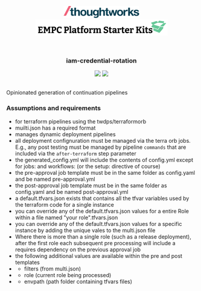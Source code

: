 <div align="center">
	<p>
		<img alt="Thoughtworks Logo" src="https://raw.githubusercontent.com/ThoughtWorks-DPS/static/master/thoughtworks_flamingo_wave.png?sanitize=true" width=200 />
    <br />
		<img alt="DPS Title" src="https://raw.githubusercontent.com/ThoughtWorks-DPS/static/master/EMPCPlatformStarterKitsImage.png?sanitize=true" width=350/>
	</p>
  <br />
  <h3>iam-credential-rotation</h3>
    <a href="https://app.circleci.com/pipelines/github/ThoughtWorks-DPS/circlecigen"><img src="https://dl.circleci.com/status-badge/img/gh/ThoughtWorks-DPS/circlecigen/tree/main.svg?style=shield"></a> <a href="https://opensource.org/licenses/MIT"><img src="https://img.shields.io/badge/license-MIT-blue.svg"></a>
</div>
<br />

Opinionated generation of continuation pipelines


### Assumptions and requirements

* for terraform pipelines using the twdps/terraformorb
* muilti.json has a required format
* manages dynamic deployment pipelines
* all deployment confignuration must be managed via the terra orb jobs. E.g., any post testing must be managed by pipeline  `commands` that are included via the `after-terraform` step parameter
* the generated_config.yml will include the contents of config.yml except for jobs: and workflows: (or the setup: directive of course)
* the pre-approval job template must be in the same folder as config.yaml and be named pre-approval.yml
* the post-approval job template must be in the same folder as config.yaml and be named post-approval.yml
* a default.tfvars.json exists that contains all the tfvar variables used by the terraform code for a single instance
* you can override any of the default.tfvars.json values for a entire Role within a file named "your role".tfvars.json
* you can override any of the default.tfvars.json values for a specific instance by adding the unique vales to the multi.json file
* Where there is more than a single role (such as a release deployment), after the first role each subsequent pre processing will include a requires dependency on the previous approval job
* the following additional values are available within the pre and post templates
* * filters (from multi.json)
* * role (current role being processed)
* * envpath (path folder containing tfvars files)